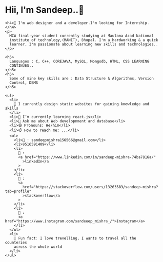 <html>
  <body style="backgroundcolor: black; text: white">
    <h1>Hii, I'm Sandeep..👨‍</h1>

    <h4>🔭 I'm web designer and a developer.I'm looking for Internship.</h4>
    <p>
      MCA final-year student currently studying at Maulana Azad National
      institute of technology,(MANIT), Bhopal. I'm a hardworking & a quick
      learner. I'm passionate about learning new skills and technologies..
    </p>

    <h5>
      Languages : C, C++, COREJAVA, MySQL, Mongodb, HTML, CSS LEARNING
      CONTINUES..
    </h5>
    <h5>
      Some of mine key skills are : Data Structure & Algorithms, Version
      Control, DBMS
    </h5>

    <ul>
      <li>
        🌱 I currently design static websites for gaining knowledge and skills
      </li>
      <li>🌱 I’m currently learning react.js</li>
      <li>💬 Ask me about Web developnment and database</li>
      <li>😄 Pronouns: He/him</li>
      <li>📫 How to reach me: ...</li>
      <ul>
        <li>📩 : sandeepmishra156566@gmail.com</li>
        <li>9516591409</li>
        <li>
          🔗 :
          <a href="https://www.linkedin.com/in/sandeep-mishra-74ba7816a/"
            >linkedIn</a
          >
        </li>
        <li>
          🔗 :
          <a
            href="https://stackoverflow.com/users/13263583/sandeep-mishra?tab=profile"
            >stackoverflow</a
          >
        </li>
        <li>
          🔗 :
          <a href="https://www.instagram.com/sandeeep_mishra_/">Instagram</a>
        </li>
      </ul>
      <li>
        👯 Fun fact: I love trevelling. I wants to travel all the counteries
        across the whole world
      </li>
    </ul>
  </body>
</html>


